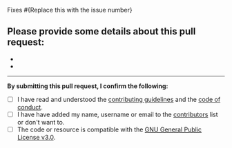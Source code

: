 Fixes #{Replace this with the issue number}

**Please provide some details about this pull request:**
-
-
-


---

**By submitting this pull request, I confirm the following:**

- [ ] I have read and understood the [contributing guidelines](https://github.com/BornToBeRoot/NETworkManager/blob/main/CONTRIBUTING.md) and the [code of conduct](https://github.com/BornToBeRoot/NETworkManager/blob/main/CODE_OF_CONDUCT.md).
- [ ] I have have added my name, username or email to the [contributors](https://github.com/BornToBeRoot/NETworkManager/blob/main/Contributors.md) list or don't want to.
- [ ] The code or resource is compatible with the [GNU General Public License v3.0](https://github.com/BornToBeRoot/NETworkManager/blob/main/LICENSE).